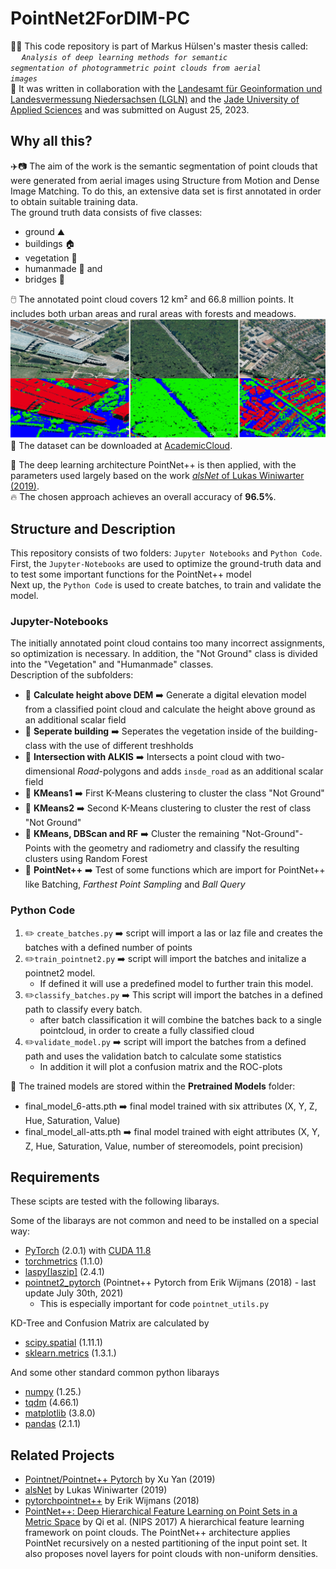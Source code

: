 # PointNet2ForDIM-PC
👨‍🎓 This code repository is part of Markus Hülsen's master thesis called: <br>
&emsp; <code><i>Analysis of deep learning methods for semantic segmentation of photogrammetric point clouds from aerial images</i></code><br>
🤝 It was written in collaboration with the [Landesamt für Geoinformation und Landesvermessung Niedersachsen (LGLN)](https://www.lgln.niedersachsen.de/startseite/) and the [Jade University of Applied Sciences](https://www.jade-hs.de/) and was submitted on August 25, 2023.

## Why all this?
✈️📷 The aim of the work is the semantic segmentation of point clouds that were generated from aerial images using Structure from Motion and Dense Image Matching. To do this, an extensive data set is first annotated in order to obtain suitable training data. <br>
The ground truth data consists of five classes: 
- ground ⛰️
- buildings 🏠
- vegetation 🌳
- humanmade 🚗 and
- bridges 🌉

🖱️ The annotated point cloud covers 12 km² and 66.8 million points. It includes both urban areas and rural areas with forests and meadows.<br>
![image form the annotated point cloud](trainingsdatensatz.png)
💾 The dataset can be downloaded at [AcademicCloud](https://sync.academiccloud.de/index.php/s/hj5C7ebHkkTZkvQ).<br>

🚀 The deep learning architecture PointNet++ is then applied, with the parameters used largely based on the work [*alsNet* of Lukas Winiwarter (2019)](https://github.com/lwiniwar/alsNet#readme). <br>
🔥 The chosen approach achieves an overall accuracy of **96.5%**.

## Structure and Description
This repository consists of two folders: `Jupyter Notebooks` and `Python Code`. <br> 
First, the `Jupyter-Notebooks` are used to optimize the ground-truth data and to test some important functions for the PointNet++ model<br>
Next up, the `Python Code` is used to create batches, to train and validate the model.

### Jupyter-Notebooks
The initially annotated point cloud contains too many incorrect assignments, so optimization is necessary. In addition, the "Not Ground" class is divided into the "Vegetation" and "Humanmade" classes.<br>
Description of the subfolders:
- 📂 **Calculate height above DEM** ➡️ Generate a digital elevation model from a classified point cloud and calculate the height above ground as an additional scalar field
- 📂 **Seperate building** ➡️ Seperates the vegetation inside of the building-class with the use of different treshholds
- 📂 **Intersection with ALKIS** ➡️ Intersects a point cloud with two-dimensional *Road*-polygons and adds `insde_road` as an additional scalar field
- 📂 **KMeans1** ➡️ First K-Means clustering to cluster the class "Not Ground"
- 📂 **KMeans2** ➡️ Second K-Means clustering to cluster the rest of class "Not Ground"
- 📂 **KMeans, DBScan and RF** ➡️ Cluster the remaining "Not-Ground"-Points with the geometry and radiometry and classify the resulting clusters using Random Forest
- 📂 **PointNet++** ➡️ Test of some functions which are import for PointNet++ like Batching, *Farthest Point Sampling* and *Ball Query*

### Python Code
1. ✏️ `create_batches.py` ➡️ script will import a las or laz file and creates the batches with a defined number of points
2. ✏️`train_pointnet2.py` ➡️ script will import the batches and initalize a pointnet2 model.
   -  If defined it will use a predefined model to further train this model.
3. ✏️`classify_batches.py` ➡️ This script will import the batches in a defined path to classify every batch.
   - after batch classification it will combine the batches back to a single pointcloud, in order to create a fully classified cloud
4. ✏️`validate_model.py` ➡️ script will import the batches from a defined path and uses the validation batch to calculate some statistics
   - In addition it will plot a confusion matrix and the ROC-plots

📁 The trained models are stored within the **Pretrained Models** folder:
- final_model_6-atts.pth ➡️ final model trained with six attributes (X, Y, Z, Hue, Saturation, Value)
- final_model_all-atts.pth ➡️ final model trained with eight attributes (X, Y, Z, Hue, Saturation, Value, number of stereomodels, point precision)

## Requirements
These scipts are tested with the following libarays.

Some of the libarays are not common and need to be installed on a special way:
- [PyTorch](https://pytorch.org/get-started/locally/) (2.0.1) with [CUDA 11.8](https://developer.nvidia.com/cuda-11-8-0-download-archive)
- [torchmetrics](https://torchmetrics.readthedocs.io/en/stable/pages/quickstart.html) (1.1.0)
- [laspy[laszip]](https://laspy.readthedocs.io/en/latest/installation.html) (2.4.1)
- [pointnet2_pytorch](https://github.com/erikwijmans/Pointnet2_PyTorch) (Pointnet++ Pytorch from Erik Wijmans (2018) - last update July 30th, 2021)
  - This is especially important for code `pointnet_utils.py`

KD-Tree and Confusion Matrix are calculated by
- [scipy.spatial](https://scipy.org/install/) (1.11.1) 
- [sklearn.metrics](https://scikit-learn.org/stable/install.html) (1.3.1.)

And some other standard common python libarays
- [numpy](https://numpy.org/install/) (1.25.)
- [tqdm](https://pypi.org/project/tqdm/) (4.66.1)
- [matplotlib](https://matplotlib.org/stable/users/installing/index.html) (3.8.0)
- [pandas](https://pandas.pydata.org/docs/getting_started/install.html) (2.1.1)

## Related Projects
- [Pointnet/Pointnet++ Pytorch](https://github.com/yanx27/Pointnet_Pointnet2_pytorch) by Xu Yan (2019)
- [alsNet](https://github.com/lwiniwar/alsNet) by Lukas Winiwarter (2019)
- [pytorchpointnet++](https://github.com/erikwijmans/Pointnet2_PyTorch) by Erik Wijmans (2018)
- [PointNet++: Deep Hierarchical Feature Learning on Point Sets in a Metric Space](http://stanford.edu/~rqi/pointnet2/) by Qi et al. (NIPS 2017) A hierarchical feature learning framework on point clouds. The PointNet++ architecture applies PointNet recursively on a nested partitioning of the input point set. It also proposes novel layers for point clouds with non-uniform densities.
